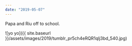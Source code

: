 ```yaml
---
date: "2019-05-07"
---
```


Papa and Riu off to school.

![yo yo]({{ site.baseurl }}/assets/images/2019/tumblr_pr5ch4eRQR1qlj3bd_540.jpg)
